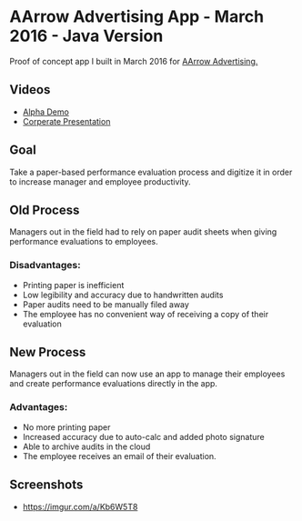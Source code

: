 # AArrow Advertising App - March 2016 - Java Version
Proof of concept app I built in March 2016 for [AArrow Advertising.](http://aarrowsignspinners.com/) 

## Videos
- [Alpha Demo](https://www.youtube.com/watch?v=zxFfAcW4bmY&list=WL&index=2&t=0s)
- [Corperate Presentation](https://www.youtube.com/watch?v=zllzFg9Xb34&list=WL&index=2)

## Goal
Take a paper-based performance evaluation process and digitize it in order to increase manager and employee productivity. 

## Old Process
Managers out in the field had to rely on paper audit sheets when giving performance evaluations to employees. 

### Disadvantages: 
- Printing paper is inefficient  
- Low legibility and accuracy due to handwritten audits
- Paper audits need to be manually filed away
- The employee has no convenient way of receiving a copy of their evaluation

## New Process
Managers out in the field can now use an app to manage their employees and create performance evaluations directly in the app. 

### Advantages:
- No more printing paper
- Increased accuracy due to auto-calc and added photo signature
- Able to archive audits in the cloud
- The employee receives an email of their evaluation. 

## Screenshots
- https://imgur.com/a/Kb6W5T8
